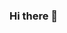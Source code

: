 ### Hi there 👋

<!--
<h1 align="center">Hi 👋, I'm SONU-XD</h1>
<h3 align="center">A passionate frontend developer from India</h3>

<p align="left"> <img src="https://komarev.com/ghpvc/?username=sonu-xd&label=Profile%20views&color=0e75b6&style=flat" alt="sonu-xd" /> </p>

<p align="left"> <a href="https://github.com/ryo-ma/github-profile-trophy"><img src="https://github-profile-trophy.vercel.app/?username=sonu-xd" alt="sonu-xd" /></a> </p>

<p align="left"> <a href="https://twitter.com/" target="blank"><img src="https://img.shields.io/twitter/follow/?logo=twitter&style=for-the-badge" alt="" /></a> </p>

- 🔭 I’m currently working on [Crack-Fb](https://github.com/SONU-XD)

- 🌱 I’m currently learning **Ethical hacking**

- 👯 I’m looking to collaborate on [Kim-XD](https://github.com/SONU-XD)

- 🤝 I’m looking for help with [Krishna](https://github.com/SONU-XD)

- 👨‍💻 All of my projects are available at [https://github.com/SONU-XD](https://github.com/SONU-XD)

- 📝 I regularly write articles on [https://github.com/SONU-XD](https://github.com/SONU-XD)

- 💬 Ask me about **Moi bio**

- 📫 How to reach me **are.buga.tu@gmail.com**

- 📄 Know about my experiences [https://github.com/SONU-XD](https://github.com/SONU-XD)

- ⚡ Fun fact **👀i think I am funny**

<h3 align="left">Connect with me:</h3>
<p align="left">
<a href="https://fb.com/iimsonu" target="blank"><img align="center" src="https://raw.githubusercontent.com/rahuldkjain/github-profile-readme-generator/master/src/images/icons/Social/facebook.svg" alt="iimsonu" height="30" width="40" /></a>
<a href="https://instagram.com/are.buga.tu" target="blank"><img align="center" src="https://raw.githubusercontent.com/rahuldkjain/github-profile-readme-generator/master/src/images/icons/Social/instagram.svg" alt="are.buga.tu" height="30" width="40" /></a>
<a href="https://www.youtube.com/c/sonu tech" target="blank"><img align="center" src="https://raw.githubusercontent.com/rahuldkjain/github-profile-readme-generator/master/src/images/icons/Social/youtube.svg" alt="sonu tech" height="30" width="40" /></a>
</p>

<h3 align="left">Languages and Tools:</h3>
<p align="left"> <a href="https://www.python.org" target="_blank" rel="noreferrer"> <img src="https://raw.githubusercontent.com/devicons/devicon/master/icons/python/python-original.svg" alt="python" width="40" height="40"/> </a> </p>

<p><img align="left" src="https://github-readme-stats.vercel.app/api/top-langs?username=sonu-xd&show_icons=true&locale=en&layout=compact" alt="sonu-xd" /></p>

<p>&nbsp;<img align="center" src="https://github-readme-stats.vercel.app/api?username=sonu-xd&show_icons=true&locale=en" alt="sonu-xd" /></p>

<p><img align="center" src="https://github-readme-streak-stats.herokuapp.com/?user=sonu-xd&" alt="sonu-xd" /></p>
